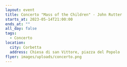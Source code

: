 ```yaml
---
layout: event
title: Concerto "Mass of the Children" - John Rutter
starts_at: 2023-05-14T21:00:00
ends_at: ""
all_day: false
tags:
  - Concerto
location:
  city: Corbetta
  address: Chiesa di san Vittore, piazza del Popolo
flyer: images/uploads/concerto.png
---
```

